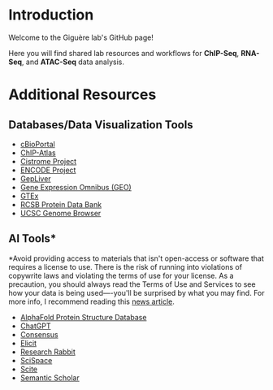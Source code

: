 # Introduction
Welcome to the Giguère lab's GitHub page!

Here you will find shared lab resources and workflows for **ChIP-Seq**, **RNA-Seq**, and **ATAC-Seq** data analysis.

# Additional Resources

## Databases/Data Visualization Tools
- [cBioPortal](https://www.cbioportal.org/)
- [ChIP-Atlas](https://chip-atlas.org/)
- [Cistrome Project](http://cistrome.org/)
- [ENCODE Project](https://www.encodeproject.org/)
- [GepLiver](http://www.gepliver.org/#/home)
- [Gene Expression Omnibus (GEO)](https://www.ncbi.nlm.nih.gov/geo/)
- [GTEx](https://www.gtexportal.org/home/)
- [RCSB Protein Data Bank](https://www.rcsb.org/)
- [UCSC Genome Browser](https://genome.ucsc.edu/)

## AI Tools*
*Avoid providing access to materials that isn't open-access or software that requires a license to use. There is the risk of running into violations of copywrite laws and violating the terms of use for your license. As a precaution, you should always read the Terms of Use and Services to see how your data is being used—-you'll be surprised by what you may find. For more info, I recommend reading this [news article](https://www.publishersweekly.com/pw/by-topic/industry-news/publisher-news/article/93170-more-authors-sue-ai-developers-over-copyright.html).
- [AlphaFold Protein Structure Database](https://alphafold.ebi.ac.uk/)
- [ChatGPT](https://chat.openai.com/)
- [Consensus](https://consensus.app/search/)
- [Elicit](https://elicit.com/)
- [Research Rabbit](https://www.researchrabbit.ai/)
- [SciSpace](https://typeset.io/)
- [Scite](https://scite.ai/assistant)
- [Semantic Scholar](https://www.semanticscholar.org/)

